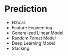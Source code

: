 # Prediction

- H2o.ai
- Feature Engineering
- Generalized Linear Model
- Random Forest Model
- Deep Learning Model
- Stacking